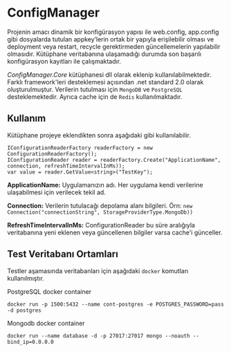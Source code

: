 # ConfigManager

Projenin amacı dinamik bir konfigürasyon yapısı ile web.config, app.config gibi dosyalarda tutulan appkey’lerin ortak bir yapıyla erişilebilir olması ve deployment veya restart, recycle gerektirmeden güncellemelerin yapılabilir olmasıdır. Kütüphane veritabanına ulaşamadığı durumda son başarılı konfigürasyon kayıtları ile çalışmaktadır.

*ConfigManager.Core* kütüphanesi dll olarak eklenip kullanılabilmektedir. Farklı framework'leri desteklemesi açısından .net standard 2.0 olarak  oluşturulmuştur. Verilerin tutulması için `MongoDB` ve `PostgreSQL` desteklemektedir. Ayrıca cache için de 
`Redis` kullanılmaktadır.

## Kullanım
Kütüphane projeye eklendikten sonra aşağıdaki gibi kullanılabilir. 
```
IConfigurationReaderFactory readerFactory = new ConfigurationReaderFactory();
IConfigurationReader reader = readerFactory.Create("ApplicationName", connection, refreshTimeIntervalInMs));
var value = reader.GetValue<string>("TestKey");
```
**ApplicationName:** Uygulamanızın adı. Her uygulama kendi verilerine ulaşabilmesi için verilecek tekil ad.

**Connection:** Verilerin tutulacağı depolama alanı bilgileri. Örn: ```new Connection("connectionString", StorageProviderType.MongoDb))```

**RefreshTimeIntervalInMs:** ConfigurationReader bu süre aralığıyla veritabanına yeni eklenen veya güncellenen bilgiler varsa cache'i günceller.

## Test Veritabanı Ortamları

Testler aşamasında veritabanları için aşağıdaki `docker` komutları kullanılmıştır.

PostgreSQL docker container
```
docker run -p 1500:5432 --name cont-postgres -e POSTGRES_PASSWORD=pass -d postgres
```

Mongodb docker container
```
docker run --name database -d -p 27017:27017 mongo --noauth --bind_ip=0.0.0.0
```
